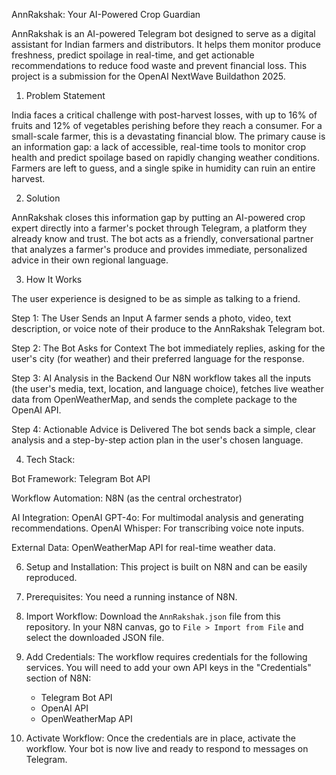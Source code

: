AnnRakshak: Your AI-Powered Crop Guardian

AnnRakshak is an AI-powered Telegram bot designed to serve as a digital assistant for Indian farmers and distributors. It helps them monitor produce freshness, predict spoilage in real-time, and get actionable recommendations to reduce food waste and prevent financial loss. This project is a submission for the OpenAI NextWave Buildathon 2025.

1. Problem Statement

India faces a critical challenge with post-harvest losses, with up to 16% of fruits and 12% of vegetables perishing before they reach a consumer. For a small-scale farmer, this is a devastating financial blow. The primary cause is an information gap: a lack of accessible, real-time tools to monitor crop health and predict spoilage based on rapidly changing weather conditions. Farmers are left to guess, and a single spike in humidity can ruin an entire harvest.

2. Solution

AnnRakshak closes this information gap by putting an AI-powered crop expert directly into a farmer's pocket through Telegram, a platform they already know and trust. The bot acts as a friendly, conversational partner that analyzes a farmer's produce and provides immediate, personalized advice in their own regional language.

3. How It Works

The user experience is designed to be as simple as talking to a friend.

Step 1: The User Sends an Input
A farmer sends a photo, video, text description, or voice note of their produce to the AnnRakshak Telegram bot.

Step 2: The Bot Asks for Context
The bot immediately replies, asking for the user's city (for weather) and their preferred language for the response.

Step 3: AI Analysis in the Backend
Our N8N workflow takes all the inputs (the user's media, text, location, and language choice), fetches live weather data from OpenWeatherMap, and sends the complete package to the OpenAI API.

Step 4: Actionable Advice is Delivered
The bot sends back a simple, clear analysis and a step-by-step action plan in the user's chosen language.

4. Tech Stack:
   
Bot Framework: Telegram Bot API

Workflow Automation: N8N (as the central orchestrator)

AI Integration:
OpenAI GPT-4o: For multimodal analysis and generating recommendations.
OpenAI Whisper: For transcribing voice note inputs.

External Data: OpenWeatherMap API for real-time weather data.

6. Setup and Installation:
This project is built on N8N and can be easily reproduced.

1. Prerequisites: You need a running instance of N8N.
2. Import Workflow: Download the `AnnRakshak.json` file from this repository. In your N8N canvas, go to `File > Import from File` and select the downloaded JSON file.
3. Add Credentials: The workflow requires credentials for the following services. You will need to add your own API keys in the "Credentials" section of N8N:
    *   Telegram Bot API
    *   OpenAI API
    *   OpenWeatherMap API
4.  Activate Workflow: Once the credentials are in place, activate the workflow. Your bot is now live and ready to respond to messages on Telegram.
